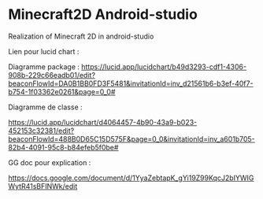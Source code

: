 # Minecraft2D Android-studio

Realization of Minecraft 2D in android-studio

Lien pour lucid chart : 

Diagramme package : 
https://lucid.app/lucidchart/b49d3293-cdf1-4306-908b-229c66eadb01/edit?beaconFlowId=DA0B1BB0FD3F5481&invitationId=inv_d21561b6-b3ef-40f7-b754-1f03362e0261&page=0_0#

Diagramme de classe : 

https://lucid.app/lucidchart/d4064457-4b90-43a9-b023-452153c32381/edit?beaconFlowId=488B0D65C15D575F&page=0_0&invitationId=inv_a601b705-82b4-4091-95c8-b84efeb5f0be#

GG doc pour explication : 

https://docs.google.com/document/d/1YyaZebtapK_gYi19Z99KqcJ2bIYWIGWytR41sBFINWk/edit